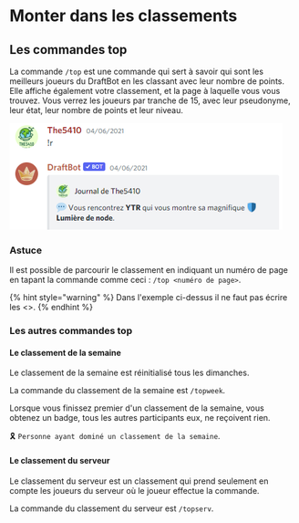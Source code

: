 # Monter dans les classements

## Les commandes top

La commande `/top` est une commande qui sert à savoir qui sont les meilleurs joueurs du DraftBot en les classant avec leur nombre de points. Elle affiche également votre classement, et la page à laquelle vous vous trouvez. Vous verrez les joueurs par tranche de 15, avec leur pseudonyme, leur état, leur nombre de points et leur niveau.

![Exemple du résultat de la commande top](<../.gitbook/assets/image (5).png>)

### Astuce

Il est possible de parcourir le classement en indiquant un numéro de page en tapant la commande comme ceci : `/top <numéro de page>`.

{% hint style="warning" %}
Dans l'exemple ci-dessus il ne faut pas écrire les <>.
{% endhint %}

### Les autres commandes top

#### Le classement de la semaine

Le classement de la semaine est réinitialisé tous les dimanches.

La commande du classement de la semaine est `/topweek`.

Lorsque vous finissez premier d'un classement de la semaine, vous obtenez un badge, tous les autres participants eux, ne reçoivent rien.

🎗️ `Personne ayant dominé un classement de la semaine`.

#### Le classement du serveur

Le classement du serveur est un classement qui prend seulement en compte les joueurs du serveur où le joueur effectue la commande.

La commande du classement du serveur est `/topserv`.
